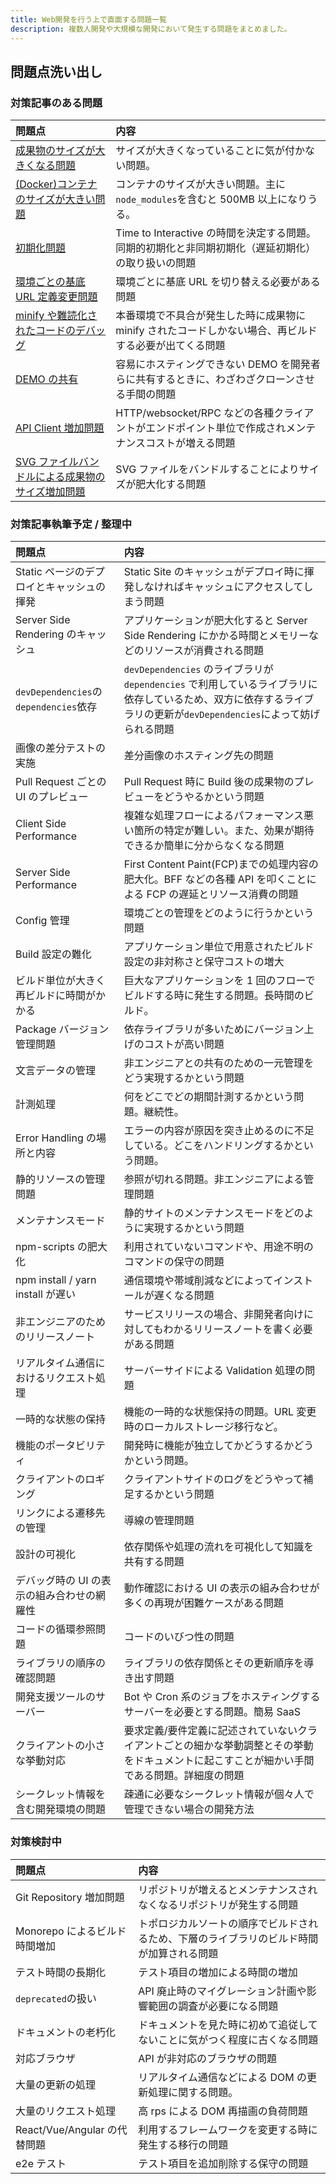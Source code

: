 ```yaml
---
title: Web開発を行う上で直面する問題一覧
description: 複数人開発や大規模な開発において発生する問題をまとめました。
---
```


## 問題点洗い出し

### 対策記事のある問題

| 問題点                                                                                                  | 内容                                                                                                   |
| :------------------------------------------------------------------------------------------------------ | :----------------------------------------------------------------------------------------------------- |
| [成果物のサイズが大きくなる問題](./increased-size-of-artifacts-with-svg-file-bundles)                   | サイズが大きくなっていることに気が付かない問題。                                                       |
| [(Docker)コンテナのサイズが大きい問題](./minify-node-modules-into-a-container)                          | コンテナのサイズが大きい問題。主に`node_modules`を含むと 500MB 以上になりうる。                        |
| [初期化問題](./initialize-problem)                                                                      | Time to Interactive の時間を決定する問題。同期的初期化と非同期初期化（遅延初期化）の取り扱いの問題     |
| [環境ごとの基底 URL 定義変更問題](./base-url-definition-change-problem-for-each-environment)            | 環境ごとに基底 URL を切り替える必要がある問題                                                          |
| [minify や難読化されたコードのデバッグ](./debugging-minified-code)                                      | 本番環境で不具合が発生した時に成果物に minify されたコードしかない場合、再ビルドする必要が出てくる問題 |
| [DEMO の共有](./demo-sharing)                                                                           | 容易にホスティングできない DEMO を開発者らに共有するときに、わざわざクローンさせる手間の問題           |
| [API Client 増加問題](./api-client-increase-problem)                                                    | HTTP/websocket/RPC などの各種クライアントがエンドポイント単位で作成されメンテナンスコストが増える問題  |
| [SVG ファイルバンドルによる成果物のサイズ増加問題](./increased-size-of-artifacts-with-svg-file-bundles) | SVG ファイルをバンドルすることによりサイズが肥大化する問題                                             |

### 対策記事執筆予定 / 整理中

| 問題点                                     | 内容                                                                                                                                                                |
| :----------------------------------------- | :------------------------------------------------------------------------------------------------------------------------------------------------------------------ |
| Static ページのデプロイとキャッシュの揮発  | Static Site のキャッシュがデプロイ時に揮発しなければキャッシュにアクセスしてしまう問題                                                                              |
| Server Side Rendering のキャッシュ         | アプリケーションが肥大化すると Server Side Rendering にかかる時間とメモリーなどのリソースが消費される問題                                                           |
| `devDependencies`の`dependencies`依存      | `devDependencies` のライブラリが `dependencies` で利用しているライブラリに依存しているため、双方に依存するライブラリの更新が`devDependencies`によって妨げられる問題 |
| 画像の差分テストの実施                     | 差分画像のホスティング先の問題                                                                                                                                      |
| Pull Request ごとの UI のプレビュー        | Pull Request 時に Build 後の成果物のプレビューをどうやるかという問題                                                                                                |
| Client Side Performance                    | 複雑な処理フローによるパフォーマンス悪い箇所の特定が難しい。また、効果が期待できるか簡単に分からなくなる問題                                                        |
| Server Side Performance                    | First Content Paint(FCP)までの処理内容の肥大化。BFF などの各種 API を叩くことによる FCP の遅延とリソース消費の問題                                                  |
| Config 管理                                | 環境ごとの管理をどのように行うかという問題                                                                                                                          |
| Build 設定の難化                           | アプリケーション単位で用意されたビルド設定の非対称さと保守コストの増大                                                                                              |
| ビルド単位が大きく再ビルドに時間がかかる   | 巨大なアプリケーションを 1 回のフローでビルドする時に発生する問題。長時間のビルド。                                                                                 |
| Package バージョン管理問題                 | 依存ライブラリが多いためにバージョン上げのコストが高い問題                                                                                                          |
| 文言データの管理                           | 非エンジニアとの共有のための一元管理をどう実現するかという問題                                                                                                      |
| 計測処理                                   | 何をどこでどの期間計測するかという問題。継続性。                                                                                                                    |
| Error Handling の場所と内容                | エラーの内容が原因を突き止めるのに不足している。どこをハンドリングするかという問題。                                                                                |
| 静的リソースの管理問題                     | 参照が切れる問題。非エンジニアによる管理問題                                                                                                                        |
| メンテナンスモード                         | 静的サイトのメンテナンスモードをどのように実現するかという問題                                                                                                      |
| npm-scripts の肥大化                       | 利用されていないコマンドや、用途不明のコマンドの保守の問題                                                                                                          |
| npm install / yarn install が遅い          | 通信環境や帯域削減などによってインストールが遅くなる問題                                                                                                            |
| 非エンジニアのためのリリースノート         | サービスリリースの場合、非開発者向けに対してもわかるリリースノートを書く必要がある問題                                                                              |
| リアルタイム通信におけるリクエスト処理     | サーバーサイドによる Validation 処理の問題                                                                                                                          |
| 一時的な状態の保持                         | 機能の一時的な状態保持の問題。URL 変更時のローカルストレージ移行など。                                                                                              |
| 機能のポータビリティ                       | 開発時に機能が独立してかどうするかどうかという問題。                                                                                                                |
| クライアントのロギング                     | クライアントサイドのログをどうやって補足するかという問題                                                                                                            |
| リンクによる遷移先の管理                   | 導線の管理問題                                                                                                                                                      |
| 設計の可視化                               | 依存関係や処理の流れを可視化して知識を共有する問題                                                                                                                  |
| デバッグ時の UI の表示の組み合わせの網羅性 | 動作確認における UI の表示の組み合わせが多くの再現が困難ケースがある問題                                                                                            |
| コードの循環参照問題                       | コードのいびつ性の問題                                                                                                                                              |
| ライブラリの順序の確認問題                 | ライブラリの依存関係とその更新順序を導き出す問題                                                                                                                    |
| 開発支援ツールのサーバー                   | Bot や Cron 系のジョブをホスティングするサーバーを必要とする問題。簡易 SaaS                                                                                         |
| クライアントの小さな挙動対応               | 要求定義/要件定義に記述されていないクライアントごとの細かな挙動調整とその挙動をドキュメントに起こすことが細かい手間である問題。詳細度の問題                         |
| シークレット情報を含む開発環境の問題       | 疎通に必要なシークレット情報が個々人で管理できない場合の開発方法                                                                                                    |

### 対策検討中

| 問題点                        | 内容                                                                                     |
| :---------------------------- | :--------------------------------------------------------------------------------------- |
| Git Repository 増加問題       | リポジトリが増えるとメンテナンスされなくなるリポジトリが発生する問題                     |
| Monorepo によるビルド時間増加 | トポロジカルソートの順序でビルドされるため、下層のライブラリのビルド時間が加算される問題 |
| テスト時間の長期化            | テスト項目の増加による時間の増加                                                         |
| `deprecated`の扱い            | API 廃止時のマイグレーション計画や影響範囲の調査が必要になる問題                         |
| ドキュメントの老朽化          | ドキュメントを見た時に初めて追従してないことに気がつく程度に古くなる問題                 |
| 対応ブラウザ                  | API が非対応のブラウザの問題                                                             |
| 大量の更新の処理              | リアルタイム通信などによる DOM の更新処理に関する問題。                                  |
| 大量のリクエスト処理          | 高 rps による DOM 再描画の負荷問題                                                       |
| React/Vue/Angular の代替問題  | 利用するフレームワークを変更する時に発生する移行の問題                                   |
| e2e テスト                    | テスト項目を追加削除する保守の問題                                                       |

<!-- ## 図で見る問題点 (工事中)

![問題の発生箇所](./images/webdev-problems.svg) -->

<!-- ### 参考文献

- https://panda-program.com/posts/bengo4com-library-frontend
- https://www.yuuniworks.com/blog/2018-05-18-presentational-component%E3%81%A8container-component/
- https://medium.com/@dan_abramov/smart-and-dumb-components-7ca2f9a7c7d0 -->
